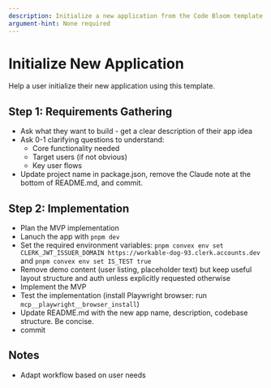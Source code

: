 ```yaml
---
description: Initialize a new application from the Code Bloom template
argument-hint: None required
---
```


# Initialize New Application

Help a user initialize their new application using this template.

## Step 1: Requirements Gathering

- Ask what they want to build - get a clear description of their app idea
- Ask 0-1 clarifying questions to understand:
  - Core functionality needed
  - Target users (if not obvious)
  - Key user flows
- Update project name in package.json, remove the Claude note at the bottom of README.md, and commit.

## Step 2: Implementation

- Plan the MVP implementation
- Lanuch the app with `pnpm dev`
- Set the required environment variables: `pnpm convex env set CLERK_JWT_ISSUER_DOMAIN https://workable-dog-93.clerk.accounts.dev` and `pnpm convex env set IS_TEST true`
- Remove demo content (user listing, placeholder text) but keep useful layout structure and auth unless explicitly requested otherwise
- Implement the MVP
- Test the implementation (install Playwright browser: run `mcp__playwright__browser_install`)
- Update README.md with the new app name, description, codebase structure. Be concise.
- commit

## Notes

- Adapt workflow based on user needs
